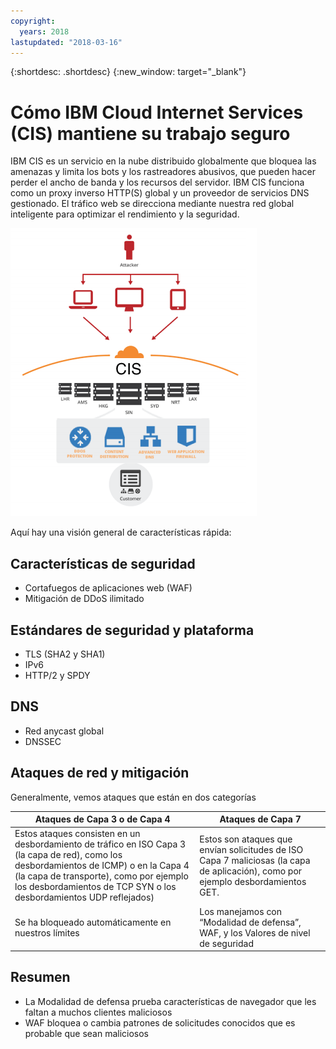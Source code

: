 ```yaml
---
copyright:
  years: 2018
lastupdated: "2018-03-16"
---
```


{:shortdesc: .shortdesc}
{:new_window: target="_blank"}

# Cómo IBM Cloud Internet Services (CIS) mantiene su trabajo seguro

IBM CIS es un servicio en la nube distribuido globalmente que bloquea las amenazas y limita los bots y los rastreadores abusivos, que pueden hacer perder el ancho de banda y los recursos del servidor. IBM CIS funciona como un proxy inverso HTTP(S) global y un proveedor de servicios DNS gestionado. El tráfico web se direcciona mediante nuestra red global inteligente para optimizar el rendimiento y la seguridad.

![security-graphic.png](images/security-graphic.png)

Aquí hay una visión general de características rápida:

## Características de seguridad

 * Cortafuegos de aplicaciones web (WAF)
 * Mitigación de DDoS ilimitado

## Estándares de seguridad y plataforma

 * TLS (SHA2 y SHA1)
 * IPv6
 * HTTP/2 y SPDY

## DNS

 * Red anycast global
 * DNSSEC

## Ataques de red y mitigación

Generalmente, vemos ataques que están en dos categorías

| Ataques de Capa 3 o de Capa 4 | Ataques de Capa 7 |
|------------------------------|-----------------|
|Estos ataques consisten en un desbordamiento de tráfico en ISO Capa 3 (la capa de red), como los desbordamientos de ICMP) o en la Capa 4 (la capa de transporte), como por ejemplo los desbordamientos de TCP SYN o los desbordamientos UDP reflejados) |Estos son ataques que envían solicitudes de ISO Capa 7 maliciosas (la capa de aplicación), como por ejemplo desbordamientos GET. |
| Se ha bloqueado automáticamente en nuestros límites | Los manejamos con “Modalidad de defensa”, WAF, y los Valores de nivel de seguridad |

## Resumen

 * La Modalidad de defensa prueba características de navegador que les faltan a muchos clientes maliciosos
 * WAF bloquea o cambia patrones de solicitudes conocidos que es probable que sean maliciosos
